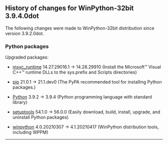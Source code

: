 ﻿## History of changes for WinPython-32bit 3.9.4.0dot

The following changes were made to WinPython-32bit distribution since version 3.9.2.0dot.

### Python packages

Upgraded packages:

  * [msvc_runtime](https://pypi.org/project/msvc_runtime) 14.27.29016.1 → 14.28.29910 (Install the Microsoft&#8482; Visual C++&#8482; runtime DLLs to the sys.prefix and Scripts directories)
  * [pip](https://pypi.org/project/pip) 21.0.1 → 21.1.dev0 (The PyPA recommended tool for installing Python packages.)
  * [Python](http://www.python.org/) 3.9.2 → 3.9.4 (Python programming language with standard library)
  * [setuptools](https://pypi.org/project/setuptools) 54.1.0 → 56.0.0 (Easily download, build, install, upgrade, and uninstall Python packages)
  * [winpython](http://winpython.github.io/) 4.0.20210307 → 4.1.20210417 (WinPython distribution tools, including WPPM)

* * *
